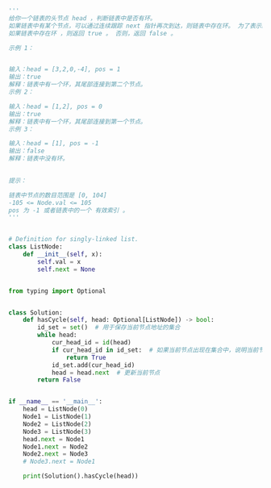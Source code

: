 
<BlogInfo id="1288" title="67.环形链表" author="白日梦想猿" pv=0 read_times=0 pre_cost_time="1分2秒" category="leetcode" tag_list="['leetcode']" create_time="2022.04.14 15:10:37" update_time="2022.04.14 15:28:00" />

```python
'''
给你一个链表的头节点 head ，判断链表中是否有环。
如果链表中有某个节点，可以通过连续跟踪 next 指针再次到达，则链表中存在环。 为了表示给定链表中的环，评测系统内部使用整数 pos 来表示链表尾连接到链表中的位置（索引从 0 开始）。注意：pos 不作为参数进行传递 。仅仅是为了标识链表的实际情况。
如果链表中存在环 ，则返回 true 。 否则，返回 false 。

示例 1：


输入：head = [3,2,0,-4], pos = 1
输出：true
解释：链表中有一个环，其尾部连接到第二个节点。
示例 2：

输入：head = [1,2], pos = 0
输出：true
解释：链表中有一个环，其尾部连接到第一个节点。
示例 3：

输入：head = [1], pos = -1
输出：false
解释：链表中没有环。
 

提示：

链表中节点的数目范围是 [0, 104]
-105 <= Node.val <= 105
pos 为 -1 或者链表中的一个 有效索引 。
'''


# Definition for singly-linked list.
class ListNode:
    def __init__(self, x):
        self.val = x
        self.next = None


from typing import Optional


class Solution:
    def hasCycle(self, head: Optional[ListNode]) -> bool:
        id_set = set()  # 用于保存当前节点地址的集合
        while head:
            cur_head_id = id(head)
            if cur_head_id in id_set:  # 如果当前节点出现在集合中，说明当前节点重复出现，即出现了环
                return True
            id_set.add(cur_head_id)
            head = head.next  # 更新当前节点
        return False


if __name__ == '__main__':
    head = ListNode(0)
    Node1 = ListNode(1)
    Node2 = ListNode(2)
    Node3 = ListNode(3)
    head.next = Node1
    Node1.next = Node2
    Node2.next = Node3
    # Node3.next = Node1

    print(Solution().hasCycle(head))

```
